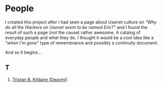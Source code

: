 People
======

I created this project after I had seen a page about Usenet culture on _"Why do all the Hackers on Usenet seem to be named Eric?"_ and I found the result of such a page (not the cause) rather awesome. A catalog of everyday people and what they do. I thought it would be a cool idea like a _"when I'm gone"_ type of remembrance and possibly a continuity document.

And so it begins...

## T

1. [Tristan B. Kildaire (Deavmi)](T/tristan_brice_kildaire.md)

